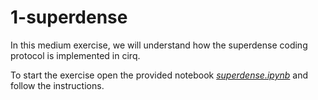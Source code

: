 # 1-superdense
In this medium exercise, we will understand how the superdense coding protocol is implemented in cirq.

To start the exercise open the provided notebook [*superdense.ipynb*](/2-superdense/superdense.ipynb) and follow the instructions.
